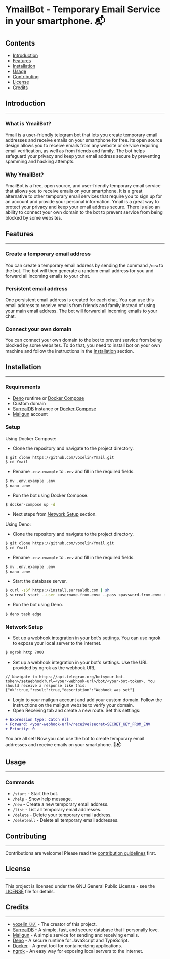 # YmailBot - Temporary Email Service in your smartphone. 📬

## Contents
 - [Introduction](#introduction)
 - [Features](#features)
 - [Installation](#installation)
 - [Usage](#usage)
 - [Contributing](#contributing)
 - [License](#license)
 - [Credits](#credits)

## Introduction
----------------
### What is YmailBot?
Ymail is a user-friendly telegram bot that lets you create temporary email addresses and receive emails on your smartphone for free. Its open source design allows you to receive emails from any website or service requiring email verification, as well as from friends and family. The bot helps safeguard your privacy and keep your email address secure by preventing spamming and hacking attempts.

### Why YmailBot?
YmailBot is a free, open source, and user-friendly temporary email service that allows you to receive emails on your smartphone. It is a great alternative to other temporary email services that require you to sign up for an account and provide your personal information. Ymail is a great way to protect your privacy and keep your email address secure. There is also an ability to connect your own domain to the bot to prevent service from being blocked by some websites.


## Features
----------------

### Create a temporary email address
You can create a temporary email address by sending the command `/new` to the bot. The bot will then generate a random email address for you and forward all incoming emails to your chat.

### Persistent email address
One persistent email address is created for each chat. You can use this email address to receive emails from friends and family instead of using your main email address. The bot will forward all incoming emails to your chat.

### Connect your own domain
You can connect your own domain to the bot to prevent service from being blocked by some websites. To do that, you need to install bot on your own machine and follow the instructions in the [Installation](#installation) section.

## Installation
----------------
### Requirements
 - [Deno](https://deno.land/) runtime or [Docker Compose](https://docs.docker.com/compose/)
 - Custom domain
 - [SurrealDB](https://surrealdb.com) Instance or [Docker Compose](https://docs.docker.com/compose/)
 - [Mailgun](https://www.mailgun.com/) account

### Setup
Using Docker Compose:
- Clone the repository and navigate to the project directory.
```bash
$ git clone https://github.com/voxelin/Ymail.git
$ cd Ymail
```
- Rename `.env.example` to `.env` and fill in the required fields.
```bash
$ mv .env.example .env
$ nano .env
```
- Run the bot using Docker Compose.
```bash
$ docker-compose up -d
```
- Next steps from [Network Setup](#network-setup) section.

Using Deno:
- Clone the repository and navigate to the project directory.
```bash
$ git clone https://github.com/voxelin/Ymail.git
$ cd Ymail
```
- Rename `.env.example` to `.env` and fill in the required fields.
```bash
$ mv .env.example .env
$ nano .env
```
- Start the database server.
```bash
$ curl -sSf https://install.surrealdb.com | sh
$ surreal start --user <username-from-env> --pass <password-from-env> <DB-Path-from-env>
```

- Run the bot using Deno.
```bash
$ deno task edge
```

### Network Setup
- Set up a webhook integration in your bot's settings. You can use [ngrok](https://ngrok.com/) to expose your local server to the internet.
```bash
$ ngrok http 7000
```
- Set up a webhook integration in your bot's settings. Use the URL provided by ngrok as the webhook URL.
```jsonc
// Navigate to https://api.telegram.org/bot<your-bot-token>/setWebhook?url=<your-webhook-url>/bot/<your-bot-token>. You should receive a response like this:
{"ok":true,"result":true,"description":"Webhook was set"}
```
- Login to your mailgun account and add your custom domain. Follow the instructions on the mailgun website to verify your domain.
- Open Receiving tab and create a new route. Set this settings:
```diff
+ Expression type: Catch All
+ Forward: <your-webhook-url>/receive?secret=SECRET_KEY_FROM_ENV
+ Priority: 0
```

You are all set! Now you can use the bot to create temporary email addresses and receive emails on your smartphone. 🎊📬


## Usage
----------------
### Commands
 - `/start` - Start the bot.
 - `/help` - Show help message.
 - `/new` - Create a new temporary email address.
 - `/list` - List all temporary email addresses.
 - `/delete` - Delete your temporary email address.
 - `/deleteall` - Delete all temporary email addresses.


## Contributing
----------------
Contributions are welcome! Please read the [contribution guidelines](contributing.md) first.

## License
----------------
This project is licensed under the GNU General Public License - see the [LICENSE](LICENSE) file for details.

## Credits
----------------
- [voxelin 🇺🇦](https://github.com/voxelin) - The creator of this project.
- [SurrealDB](https://surrealdb.com/) - A simple, fast, and secure database that I personally love.
- [Mailgun](https://www.mailgun.com/) - A simple service for sending and receiving emails.
- [Deno](https://deno.land/) - A secure runtime for JavaScript and TypeScript.
- [Docker](https://www.docker.com/) - A great tool for containerizing applications.
- [ngrok](https://ngrok.com/) - An easy way for exposing local servers to the internet.